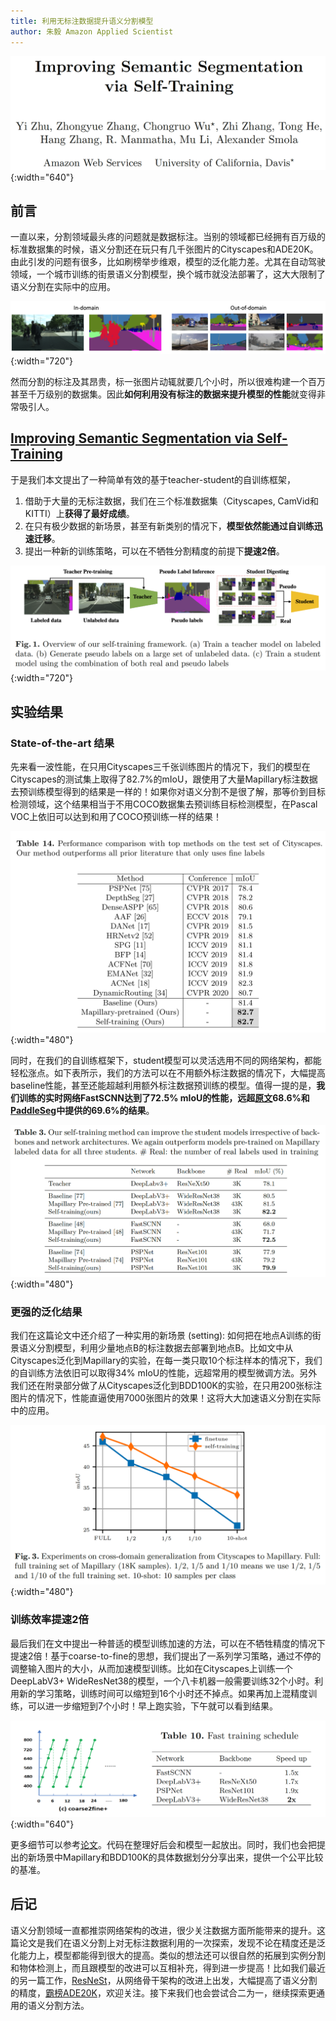 ```yaml
---
title: 利用无标注数据提升语义分割模型
author: 朱毅 Amazon Applied Scientist
---
```


![](img/self-semseg-author.png){:width="640"}

## 前言

一直以来，分割领域最头疼的问题就是数据标注。当别的领域都已经拥有百万级的标准数据集的时候，语义分割还在玩只有几千张图片的Cityscapes和ADE20K。由此引发的问题有很多，比如刷榜举步维艰，模型的泛化能力差。尤其在自动驾驶领域，一个城市训练的街景语义分割模型，换个城市就没法部署了，这大大限制了语义分割在实际中的应用。

![](img/self-semseg-DAsample.png){:width="720"}

然而分割的标注及其昂贵，标一张图片动辄就要几个小时，所以很难构建一个百万甚至千万级别的数据集。因此**如何利用没有标注的数据来提升模型的性能**就变得非常吸引人。


## [Improving Semantic Segmentation via Self-Training](https://arxiv.org/abs/2004.14960)

于是我们本文提出了一种简单有效的基于teacher-student的自训练框架，

1. 借助于大量的无标注数据，我们在三个标准数据集（Cityscapes, CamVid和KITTI）上**获得了最好成绩**。
2. 在只有极少数据的新场景，甚至有新类别的情况下，**模型依然能通过自训练迅速迁移**。
3. 提出一种新的训练策略，可以在不牺牲分割精度的前提下**提速2倍**。

![](img/self-semseg-overview.png){:width="720"}


## 实验结果

### State-of-the-art 结果

先来看一波性能，在只用Cityscapes三千张训练图片的情况下，我们的模型在Cityscapes的测试集上取得了82.7%的mIoU，跟使用了大量Mapillary标注数据去预训练模型得到的结果是一样的！如果你对语义分割不是很了解，那等价到目标检测领域，这个结果相当于不用COCO数据集去预训练目标检测模型，在Pascal VOC上依旧可以达到和用了COCO预训练一样的结果！

![](img/self-semseg-cs-sota.png){:width="480"}

同时，在我们的自训练框架下，student模型可以灵活选用不同的网络架构，都能轻松涨点。如下表所示，我们的方法可以在不用额外标注数据的情况下，大幅提高baseline性能，甚至还能超越利用额外标注数据预训练的模型。值得一提的是，**我们训练的实时网络FastSCNN达到了72.5% mIoU的性能，远超[原文](https://arxiv.org/abs/1902.04502)68.6%和[PaddleSeg](https://github.com/PaddlePaddle/PaddleSeg/blob/release/v0.4.0/docs/model_zoo.md)中提供的69.6%的结果**。

![](img/self-semseg-cs-diff-student.png){:width="480"}

### 更强的泛化结果

我们在这篇论文中还介绍了一种实用的新场景 (setting): 如何把在地点A训练的街景语义分割模型，利用少量地点B的标注数据去部署到地点B。比如文中从Cityscapes泛化到Mapillary的实验，在每一类只取10个标注样本的情况下，我们的自训练方法依旧可以取得34% mIoU的性能，远超常用的模型微调方法。另外我们还在附录部分做了从Cityscapes泛化到BDD100K的实验，在只用200张标注图片的情况下，性能直逼使用7000张图片的效果！这将大大加速语义分割在实际中的应用。

![](img/self-semseg-cs2map.png){:width="480"}

### 训练效率提速2倍

最后我们在文中提出一种普适的模型训练加速的方法，可以在不牺牲精度的情况下提速2倍！基于coarse-to-fine的思想，我们提出了一系列学习策略，通过不停的调整输入图片的大小，从而加速模型训练。比如在Cityscapes上训练一个DeepLabV3+ WideResNet38的模型，一个八卡机器一般需要训练32个小时。利用新的学习策略，训练时间可以缩短到16个小时还不掉点。如果再加上混精度训练，可以进一步缩短到7个小时！早上跑实验，下午就可以看到结果。

![](img/self-semseg-fast-training.png){:width="640"}

更多细节可以参考[论文](https://arxiv.org/abs/2004.14960)。代码在整理好后会和模型一起放出。同时，我们也会把提出的新场景中Mapillary和BDD100K的具体数据划分分享出来，提供一个公平比较的基准。


## 后记

语义分割领域一直都推崇网络架构的改进，很少关注数据方面所能带来的提升。这篇论文是我们在语义分割上对无标注数据利用的一次探索，发现不论在精度还是泛化能力上，模型都能得到很大的提高。类似的想法还可以很自然的拓展到实例分割和物体检测上，而且跟模型的改进可以互相补充，得到进一步提高！比如我们最近的另一篇工作，[ResNeSt](https://arxiv.org/abs/2004.08955)，从网络骨干架构的改进上出发，大幅提高了语义分割的精度，[霸榜ADE20K](https://zhuanlan.zhihu.com/p/136105870)，欢迎关注。接下来我们也会尝试合二为一，继续探索更通用的语义分割方法。

